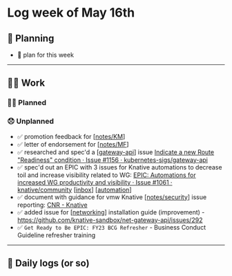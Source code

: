 # Log week of May 16th

## 📝 Planning
- 🛑 plan for this week

---
## 🏋️‍♀️ Work

### 🙋‍♀️ Planned


### 😞 Unplanned

- ✅ promotion feedback for [[notes/KM]]
- ✅ letter of endorsement for [[notes/MF]]
- ✅ researched and spec'd a [[gateway-api]] issue [Indicate a new Route "Readiness" condition · Issue #1156 · kubernetes-sigs/gateway-api](https://github.com/kubernetes-sigs/gateway-api/issues/1156)
- ✅ spec'd out an EPIC with 3 issues for Knative automations to decrease toil and increase visibility related to WG: [EPIC: Automations for increased WG productivity and visibility · Issue #1061 · knative/community](https://github.com/knative/community/issues/1061) [[inbox]] [[automation]]
- ✅ document with guidance for vmw Knative [[notes/security]] issue reporting: [CNR - Knative](https://github.com/orgs/vmware-tanzu/projects/26/views/1)
- ✅ added issue for [[networking]] installation guide (improvement) - https://github.com/knative-sandbox/net-gateway-api/issues/292
- ✅ `Get Ready to Be EPIC: FY23 BCG Refresher` - Business Conduct Guideline refresher training

---
## 🚀 Daily logs (or so)


[//begin]: # "Autogenerated link references for markdown compatibility"
[notes/KM]: ../../notes/KM "KM"
[notes/MF]: ../../notes/MF "MF"
[gateway-api]: ../../gateway-api "gateway-api"
[inbox]: ../../inbox "inbox"
[automation]: ../../automation "automation"
[notes/security]: ../../notes/security "security"
[networking]: ../../networking "networking"
[//end]: # "Autogenerated link references"